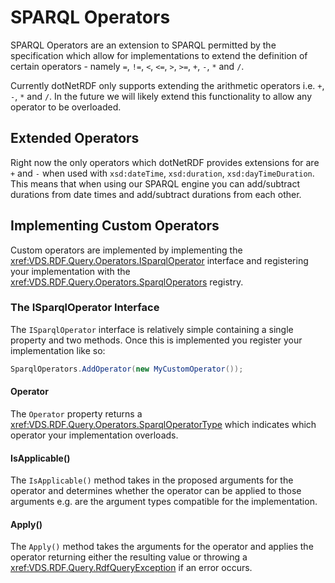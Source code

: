 # SPARQL Operators

SPARQL Operators are an extension to SPARQL permitted by the specification which allow for implementations to extend the definition of certain operators - namely `=`, `!=`, `<`, `<=`, `>`, `>=`, `+`, `-`, `*` and `/`.

Currently dotNetRDF only supports extending the arithmetic operators i.e. `+`, `-`, `*` and `/`.  In the future we will likely extend this functionality to allow any operator to be overloaded.

## Extended Operators

Right now the only operators which dotNetRDF provides extensions for are `+` and `-` when used with `xsd:dateTime`, `xsd:duration`, `xsd:dayTimeDuration`.  This means that when using our SPARQL engine you can add/subtract durations from date times and add/subtract durations from each other.

## Implementing Custom Operators

Custom operators are implemented by implementing the <xref:VDS.RDF.Query.Operators.ISparqlOperator> interface and registering your implementation with the <xref:VDS.RDF.Query.Operators.SparqlOperators> registry.

### The ISparqlOperator Interface

The `ISparqlOperator` interface is relatively simple containing a single property and two methods.  Once this is implemented you register your implementation like so:

```csharp
SparqlOperators.AddOperator(new MyCustomOperator());
```

#### Operator

The `Operator` property returns a <xref:VDS.RDF.Query.Operators.SparqlOperatorType> which indicates which operator your implementation overloads.

#### IsApplicable()

The `IsApplicable()` method takes in the proposed arguments for the operator and determines whether the operator can be applied to those arguments e.g. are the argument types compatible for the implementation.

#### Apply()

The `Apply()` method takes the arguments for the operator and applies the operator returning either the resulting value or throwing a <xref:VDS.RDF.Query.RdfQueryException> if an error occurs.